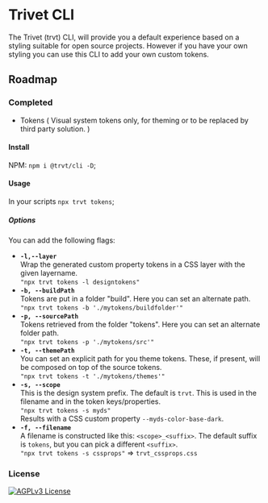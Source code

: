 # Trivet CLI

The Trivet (trvt) CLI, will provide you a default experience based on a styling suitable for open source projects.
However if you have your own styling you can use this CLI to add your own custom tokens.

## Roadmap

### Completed

-   Tokens ( Visual system tokens only, for theming or to be replaced by third party solution. )

#### Install

NPM: `npm i @trvt/cli -D`;

#### Usage

In your scripts `npx trvt tokens`;

##### Options

You can add the following flags:

-   **`-l,--layer`**  
    Wrap the generated custom property tokens in a CSS layer with the given layername.  
     `"npx trvt tokens -l designtokens"`
-   **`-b, --buildPath`**  
    Tokens are put in a folder "build". Here you can set an alternate path.  
    `"npx trvt tokens -b './mytokens/buildfolder'"`
-   **`-p, --sourcePath`**  
    Tokens retrieved from the folder "tokens". Here you can set an alternate folder path.  
    `"npx trvt tokens -p './mytokens/src'"`
-   **`-t, --themePath`**  
    You can set an explicit path for you theme tokens. These, if present, will be composed on top of the source tokens.  
    `"npx trvt tokens -t './mytokens/themes'"`
-   **`-s, --scope`**  
    This is the design system prefix. The default is `trvt`. This is used in the filename and in the token keys/properties.  
    `"npx trvt tokens -s myds"`  
    Results with a CSS custom property `--myds-color-base-dark`.
-   **`-f, --filename`**  
    A filename is constructed like this: `<scope>_<suffix>`. The default suffix is `tokens`, but you can pick a different `<suffix>`.  
    `"npx trvt tokens -s cssprops"` => `trvt_cssprops.css`

### License

[![AGPLv3 License](https://img.shields.io/badge/License-AGPL%20v3-yellow.svg)](https://opensource.org/licenses/)
